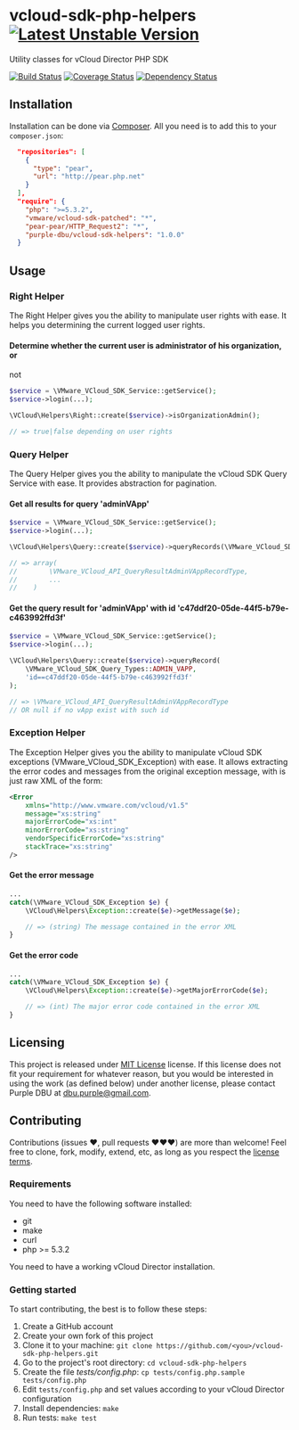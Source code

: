vcloud-sdk-php-helpers [![Latest Unstable Version](https://poser.pugx.org/purple-dbu/vcloud-sdk-helpers/v/unstable.png)](https://packagist.org/packages/purple-dbu/vcloud-sdk-helpers)
======================

Utility classes for vCloud Director PHP SDK

[![Build Status](https://travis-ci.org/purple-dbu/vcloud-sdk-php-helpers.png?branch=master)](https://travis-ci.org/purple-dbu/vcloud-sdk-php-helpers)
[![Coverage Status](https://coveralls.io/repos/purple-dbu/vcloud-sdk-php-helpers/badge.png?branch=master)](https://coveralls.io/r/purple-dbu/vcloud-sdk-php-helpers?branch=master)
[![Dependency Status](https://www.versioneye.com/user/projects/527fc4d8632bac824100002d/badge.png)](https://www.versioneye.com/user/projects/527fc4d8632bac824100002d)


Installation
------------

Installation can be done via [Composer](http://getcomposer.org/). All you need
is to add this to your `composer.json`:

```json
  "repositories": [
    {
      "type": "pear",
      "url": "http://pear.php.net"
    }
  ],
  "require": {
    "php": ">=5.3.2",
    "vmware/vcloud-sdk-patched": "*",
    "pear-pear/HTTP_Request2": "*",
    "purple-dbu/vcloud-sdk-helpers": "1.0.0"
  }
```

Usage
-----


### Right Helper

The Right Helper gives you the ability to manipulate user rights with ease. It
helps you determining the current logged user rights.

#### Determine whether the current user is administrator of his organization, or
not

```php
$service = \VMware_VCloud_SDK_Service::getService();
$service->login(...);

\VCloud\Helpers\Right::create($service)->isOrganizationAdmin();

// => true|false depending on user rights
```


### Query Helper

The Query Helper gives you the ability to manipulate the vCloud SDK Query
Service with ease. It provides abstraction for pagination.


#### Get all results for query 'adminVApp'

```php
$service = \VMware_VCloud_SDK_Service::getService();
$service->login(...);

\VCloud\Helpers\Query::create($service)->queryRecords(\VMware_VCloud_SDK_Query_Types::ADMIN_VAPP);

// => array(
//        \VMware_VCloud_API_QueryResultAdminVAppRecordType,
//        ...
//    )
```

#### Get the query result for 'adminVApp' with id 'c47ddf20-05de-44f5-b79e-c463992ffd3f'

```php
$service = \VMware_VCloud_SDK_Service::getService();
$service->login(...);

\VCloud\Helpers\Query::create($service)->queryRecord(
    \VMware_VCloud_SDK_Query_Types::ADMIN_VAPP,
    'id==c47ddf20-05de-44f5-b79e-c463992ffd3f'
);

// => \VMware_VCloud_API_QueryResultAdminVAppRecordType
// OR null if no vApp exist with such id
```


### Exception Helper

The Exception Helper gives you the ability to manipulate vCloud SDK exceptions
(VMware_VCloud_SDK_Exception) with ease. It allows extracting the error codes
and messages from the original exception message, with is just raw XML of the
form:
```xml
<Error
    xmlns="http://www.vmware.com/vcloud/v1.5"
    message="xs:string"
    majorErrorCode="xs:int"
    minorErrorCode="xs:string"
    vendorSpecificErrorCode="xs:string"
    stackTrace="xs:string"
/>
```

#### Get the error message

```php
...
catch(\VMware_VCloud_SDK_Exception $e) {
    \VCloud\Helpers\Exception::create($e)->getMessage($e);

    // => (string) The message contained in the error XML
}
```

#### Get the error code

```php
...
catch(\VMware_VCloud_SDK_Exception $e) {
    \VCloud\Helpers\Exception::create($e)->getMajorErrorCode($e);

    // => (int) The major error code contained in the error XML
}
```


Licensing
---------

This project is released under [MIT License](LICENSE) license. If this license
does not fit your requirement for whatever reason, but you would be interested
in using the work (as defined below) under another license, please contact
Purple DBU at [dbu.purple@gmail.com](mailto:dbu.purple@gmail.com).


Contributing
------------

Contributions (issues ♥, pull requests ♥♥♥) are more than welcome! Feel free to
clone, fork, modify, extend, etc, as long as you respect the
[license terms](LICENSE).


### Requirements

You need to have the following software installed:
- git
- make
- curl
- php >= 5.3.2

You need to have a working vCloud Director installation.


### Getting started

To start contributing, the best is to follow these steps:

1. Create a GitHub account
2. Create your own fork of this project
3. Clone it to your machine: `git clone https://github.com/<you>/vcloud-sdk-php-helpers.git`
4. Go to the project's root directory: `cd vcloud-sdk-php-helpers`
5. Create the file _tests/config.php_: `cp tests/config.php.sample tests/config.php`
6. Edit `tests/config.php` and set values according to your vCloud Director configuration
7. Install dependencies: `make`
8. Run tests: `make test`
